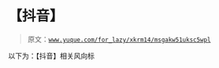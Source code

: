# 【抖音】

> 原文：[`www.yuque.com/for_lazy/xkrm14/msgakw51uksc5wpl`](https://www.yuque.com/for_lazy/xkrm14/msgakw51uksc5wpl)

以下为：【抖音】相关风向标 

